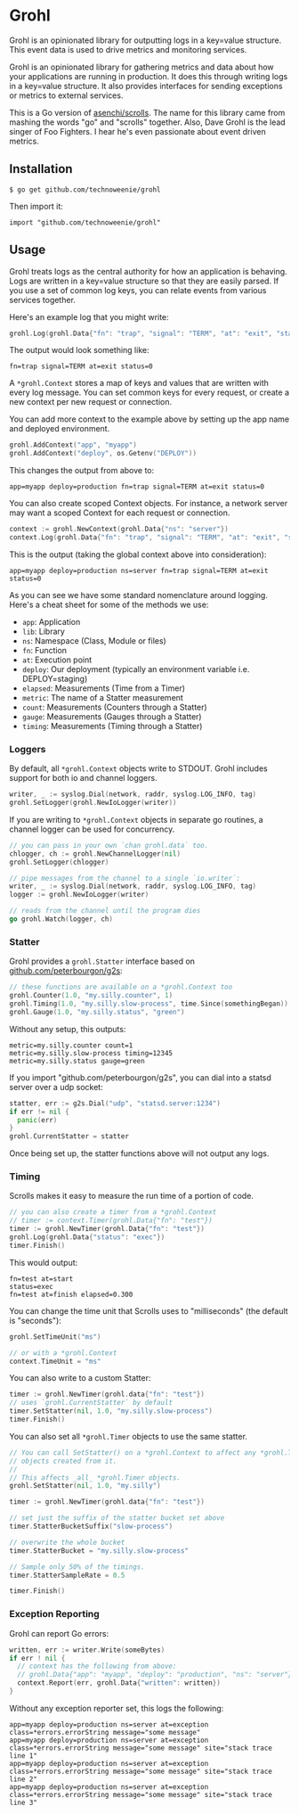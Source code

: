 # Grohl

Grohl is an opinionated library for outputting logs in a key=value structure.
This event data is used to drive metrics and monitoring services.

Grohl is an opinionated library for gathering metrics and data about how your
applications are running in production.  It does this through writing logs
in a key=value structure.  It also provides interfaces for sending exceptions
or metrics to external services.

This is a Go version of [asenchi/scrolls](https://github.com/asenchi/scrolls).
The name for this library came from mashing the words "go" and "scrolls"
together.  Also, Dave Grohl is the lead singer of Foo Fighters.  I hear he's
even passionate about event driven metrics.

## Installation

    $ go get github.com/technoweenie/grohl

Then import it:

    import "github.com/technoweenie/grohl"

## Usage

Grohl treats logs as the central authority for how an application is behaving.
Logs are written in a key=value structure so that they are easily parsed.  If
you use a set of common log keys, you can relate events from various services
together.

Here's an example log that you might write:

```go
grohl.Log(grohl.Data{"fn": "trap", "signal": "TERM", "at": "exit", "status": 0})
```

The output would look something like:

    fn=trap signal=TERM at=exit status=0

A `*grohl.Context` stores a map of keys and values that are written with every
log message.  You can set common keys for every request, or create a new context
per new request or connection.

You can add more context to the example above by setting up the app name and
deployed environment.

```go
grohl.AddContext("app", "myapp")
grohl.AddContext("deploy", os.Getenv("DEPLOY"))
```

This changes the output from above to:

    app=myapp deploy=production fn=trap signal=TERM at=exit status=0

You can also create scoped Context objects.  For instance, a network server may
want a scoped Context for each request or connection.

```go
context := grohl.NewContext(grohl.Data{"ns": "server"})
context.Log(grohl.Data{"fn": "trap", "signal": "TERM", "at": "exit", "status": 0})
```

This is the output (taking the global context above into consideration):

    app=myapp deploy=production ns=server fn=trap signal=TERM at=exit status=0

As you can see we have some standard nomenclature around logging. Here's a cheat sheet for some of the methods we use:

* `app`: Application
* `lib`: Library
* `ns`: Namespace (Class, Module or files)
* `fn`: Function
* `at`: Execution point
* `deploy`: Our deployment (typically an environment variable i.e. DEPLOY=staging)
* `elapsed`: Measurements (Time from a Timer)
* `metric`: The name of a Statter measurement
* `count`: Measurements (Counters through a Statter)
* `gauge`: Measurements (Gauges through a Statter)
* `timing`: Measurements (Timing through a Statter)

### Loggers

By default, all `*grohl.Context` objects write to STDOUT.  Grohl includes support
for both io and channel loggers.  

```go
writer, _ := syslog.Dial(network, raddr, syslog.LOG_INFO, tag)
grohl.SetLogger(grohl.NewIoLogger(writer))
```

If you are writing to `*grohl.Context` objects in separate go routines, a
channel logger can be used for concurrency.

```go
// you can pass in your own `chan grohl.data` too.
chlogger, ch := grohl.NewChannelLogger(nil)
grohl.SetLogger(chlogger)

// pipe messages from the channel to a single `io.writer`:
writer, _ := syslog.Dial(network, raddr, syslog.LOG_INFO, tag)
logger := grohl.NewIoLogger(writer)

// reads from the channel until the program dies
go grohl.Watch(logger, ch)
```

### Statter

Grohl provides a `grohl.Statter` interface based on
[github.com/peterbourgon/g2s][g2s]:

```go
// these functions are available on a *grohl.Context too
grohl.Counter(1.0, "my.silly.counter", 1)
grohl.Timing(1.0, "my.silly.slow-process", time.Since(somethingBegan))
grohl.Gauge(1.0, "my.silly.status", "green")
```

Without any setup, this outputs:

```
metric=my.silly.counter count=1
metric=my.silly.slow-process timing=12345
metric=my.silly.status gauge=green
```

If you import "github.com/peterbourgon/g2s", you can dial into a statsd server
over a udp socket:

```go
statter, err := g2s.Dial("udp", "statsd.server:1234")
if err != nil {
  panic(err)
}
grohl.CurrentStatter = statter
```

Once being set up, the statter functions above will not output any logs.

[g2s]: https://github.com/peterbourgon/g2s

### Timing

Scrolls makes it easy to measure the run time of a portion of code.

```go
// you can also create a timer from a *grohl.Context
// timer := context.Timer(grohl.Data{"fn": "test"})
timer := grohl.NewTimer(grohl.Data{"fn": "test"})
grohl.Log(grohl.Data{"status": "exec"})
timer.Finish()
```

This would output:

```
fn=test at=start
status=exec
fn=test at=finish elapsed=0.300
```

You can change the time unit that Scrolls uses to "milliseconds" (the default is
"seconds"):

```go
grohl.SetTimeUnit("ms")

// or with a *grohl.Context
context.TimeUnit = "ms"
```

You can also write to a custom Statter:

```go
timer := grohl.NewTimer(grohl.data{"fn": "test"})
// uses `grohl.CurrentStatter` by default
timer.SetStatter(nil, 1.0, "my.silly.slow-process")
timer.Finish()
```

You can also set all `*grohl.Timer` objects to use the same statter.

```go
// You can call SetStatter() on a *grohl.Context to affect any *grohl.Timer
// objects created from it.
//
// This affects _all_ *grohl.Timer objects.
grohl.SetStatter(nil, 1.0, "my.silly")

timer := grohl.NewTimer(grohl.data{"fn": "test"})

// set just the suffix of the statter bucket set above
timer.StatterBucketSuffix("slow-process")

// overwrite the whole bucket
timer.StatterBucket = "my.silly.slow-process"

// Sample only 50% of the timings.
timer.StatterSampleRate = 0.5

timer.Finish()
```

### Exception Reporting

Grohl can report Go errors:

```go
written, err := writer.Write(someBytes)
if err ! nil {
  // context has the following from above:
  // grohl.Data{"app": "myapp", "deploy": "production", "ns": "server"}
  context.Report(err, grohl.Data{"written": written})
}
```

Without any exception reporter set, this logs the following:

```
app=myapp deploy=production ns=server at=exception class=*errors.errorString message="some message"
app=myapp deploy=production ns=server at=exception class=*errors.errorString message="some message" site="stack trace line 1"
app=myapp deploy=production ns=server at=exception class=*errors.errorString message="some message" site="stack trace line 2"
app=myapp deploy=production ns=server at=exception class=*errors.errorString message="some message" site="stack trace line 3"
```
